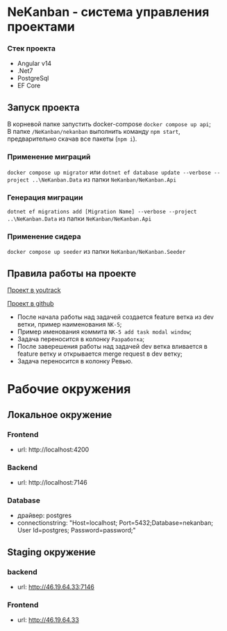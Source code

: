 ﻿# NeKanban - система управления проектами

### Стeк проекта

- Angular v14
- .Net7
- PostgreSql
- EF Core
  
## Запуск проекта
В корневой папке запустить docker-compose ```docker compose up api```;<br />
В папке ```/NeKanban/nekanban``` выполнить команду ```npm start```, предварительно скачав все пакеты (```npm i```).

### Применение миграций
```docker compose up migrator``` или ```dotnet ef database update --verbose --project ..\NeKanban.Data``` из папки ```NeKanban/NeKanban.Api```

### Генерация миграции 
```dotnet ef migrations add [Migration Name] --verbose --project ..\NeKanban.Data``` из папки ```NeKanban/NeKanban.Api```

### Применение сидера
```docker compose up seeder``` из папки ```NeKanban/NeKanban.Seeder```

## Правила работы на проекте
[Проект в youtrack](https://nekwebteam.youtrack.cloud/agiles/141-2/)

[Проект в github](https://github.com/nikitakozlovcoder/NeKanban)
- После начала работы над задачей создается feature ветка из dev ветки, пример наименования ```NK-5```;
- Пример именования коммита ```NK-5 add task modal window```;
- Задача переносится в колонку ```Разработка```;
- После заверешения работы над задачей dev ветка вливается в feature ветку и открывается merge request в dev ветку;
- Задача переносится в колонку Ревью.

# Рабочие окружения
## Локальное окружение
### Frontend
- url: http://localhost:4200
### Backend
- url: http://localhost:7146
### Database
- драйвер: postgres
- connectionstring: "Host=localhost; Port=5432;Database=nekanban; User Id=postgres; Password=password;"
## Staging окружение
### backend
- url: http://46.19.64.33:7146
### Frontend
- url: http://46.19.64.33




